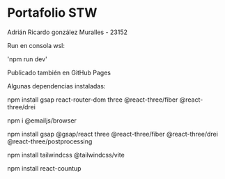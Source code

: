 # Portafolio STW

Adrián Ricardo gonzález Muralles - 23152

Run en consola wsl: 

'npm run dev'

Publicado también en GitHub Pages

Algunas dependencias instaladas: 

npm install gsap react-router-dom three @react-three/fiber @react-three/drei

npm i @emailjs/browser

npm install gsap @gsap/react three @react-three/fiber @react-three/drei @react-three/postprocessing

npm install tailwindcss @tailwindcss/vite

npm install react-countup
